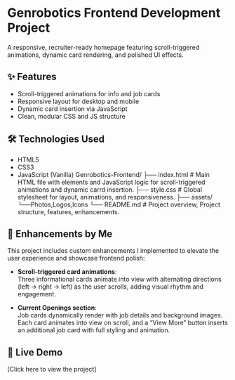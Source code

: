 # Genrobotics Frontend Development Project

A responsive, recruiter-ready homepage featuring scroll-triggered animations, dynamic card rendering, and polished UI effects.

## ✨ Features
- Scroll-triggered animations for info and job cards
- Responsive layout for desktop and mobile
- Dynamic card insertion via JavaScript
- Clean, modular CSS and JS structure

## 🛠️ Technologies Used
- HTML5
- CSS3
- JavaScript (Vanilla)
Genrobotics-Frontend/
├── index.html   # Main HTML file with elements and JavaScript logic for scroll-triggered animations and dynamic carrd insertion.
├── style.css     # Global stylesheet for layout, animations, and responsiveness.
├── assets/
      └──Photos,Logos,Icons
└── README.md      # Project overview, Project structure, features, enhancements.
## 🔧 Enhancements by Me
This project includes custom enhancements I implemented to elevate the user experience and showcase frontend polish:

- **Scroll-triggered card animations**:  
  Three informational cards animate into view with alternating directions (left → right → left) as the user scrolls, adding visual rhythm and engagement.

- **Current Openings section**:  
  Job cards dynamically render with job details and background images. Each card animates into view on scroll, and a “View More” button inserts an additional job card with full styling and animation.

## 🚀 Live Demo
[Click here to view the project]

